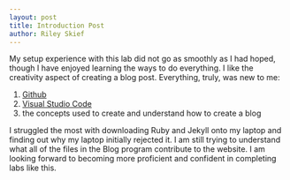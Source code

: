 ```yaml
---
layout: post
title: Introduction Post
author: Riley Skief
---
```


My setup experience with this lab did not go as smoothly as I had hoped, though I have enjoyed learning the ways to do everything. I like the creativity aspect of creating a blog post. Everything, truly, was new to me:

1. [Github](https://github.com/)
2. [Visual Studio Code](https://code.visualstudio.com/)
3. the concepts used to create and understand how to create a blog

I struggled the most with downloading Ruby and Jekyll onto my laptop and finding out why my laptop initially rejected it. I am still trying to understand what all of the files in the Blog program contribute to the website. I am looking forward to becoming more proficient and confident in completing labs like this.


